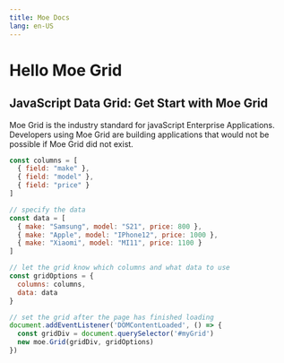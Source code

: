 ```yaml
---
title: Moe Docs
lang: en-US
---
```

# Hello Moe Grid

## JavaScript Data Grid: Get Start with Moe Grid

Moe Grid is the industry standard for javaScript Enterprise Applications. Developers using Moe Grid are building
applications that would not be possible if Moe Grid did not exist.

```javascript
const columns = [
  { field: "make" },
  { field: "model" },
  { field: "price" }
]

// specify the data
const data = [ 
  { make: "Samsung", model: "S21", price: 800 },
  { make: "Apple", model: "IPhone12", price: 1000 },
  { make: "Xiaomi", model: "MI11", price: 1100 }
]

// let the grid know which columns and what data to use
const gridOptions = {
  columns: columns,
  data: data
}

// set the grid after the page has finished loading
document.addEventListener('DOMContentLoaded', () => {
  const gridDiv = document.querySelector('#myGrid')
  new moe.Grid(gridDiv, gridOptions)
})
```